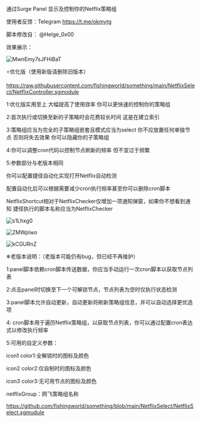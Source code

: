 通过Surge Panel 显示及控制你的Netflix策略组

使用者反馈：Telegram  https://t.me/okmytg

脚本修改自： @Helge_0x00

效果展示：

![MwnEmy7sJFHiBaT](https://i.loli.net/2021/10/05/MwnEmy7sJFHiBaT.jpg)


⭐优化版（使用新版请删除旧版本）

https://raw.githubusercontent.com/fishingworld/something/main/NetflixSelect/NetflixController.sgmodule

1:优化版实用至上 大幅提高了使用效率 你可以更快速的控制你的策略组

2:首次执行或切换至新的子策略时会花费较长时间 这是在建立索引

3:策略组应当为完全的子策略组嵌套且模式应当为select 你不应放置任何单独节点 否则将失去效果 你可以隐藏你的子策略组

4:你可以调整cron代码以控制节点刷新的频率 但不宜过于频繁

5:参数部分与老版本相同

你可以配置捷径自动化实现打开Netflix自动检测 

配置自动化后可以根据需要减少cron执行频率甚至你可以删除cron脚本

NetflixShortcut相对于NetflixChecker仅增加一项通知弹窗，如果你不想看到通知 捷径执行的脚本名称应当为NetflixChecker

![s1Lhxg0](https://i.imgur.com/s1Lhxg0.png)

![ZMWplwo](https://i.imgur.com/ZMWplwo.png)

![kCGURnZ](https://i.imgur.com/kCGURnZ.jpg)



❄老版本说明：（老版本可能仍有bug，但已经不再维护）

 1:panel脚本依赖cron脚本传送数据，你应当手动运行一次cron脚本以获取节点列表
 
 2:点击panel时切换至下一个可解锁节点，节点列表为空时仅执行状态检测
 
 3:panel脚本允许自动更新，自动更新将刷新策略组信息，并可以自动选择更优选项
 
 4: cron脚本用于遍历Netflix策略组，以获取节点列表，你可以通过配置cron表达式以修改执行频率
 
 5:可用的自定义参数：
 
 icon1 color1:全解锁时的图标及颜色

 icon2 color2:仅自制时的图标及颜色
 
 icon3 color3:无可用节点的图标及颜色
 
 netflixGroup：网飞策略组名称

https://github.com/fishingworld/something/blob/main/NetflixSelect/NetflixSelect.sgmudule
